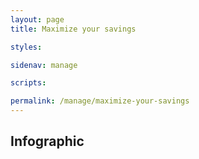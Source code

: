 ```yaml
---
layout: page
title: Maximize your savings

styles:

sidenav: manage

scripts:

permalink: /manage/maximize-your-savings
---
```


<h2>Infographic</h2>
